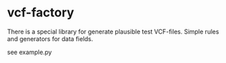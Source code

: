 vcf-factory
===========

There is a special library for generate plausible test VCF-files.
Simple rules and generators for data fields.

see example.py
